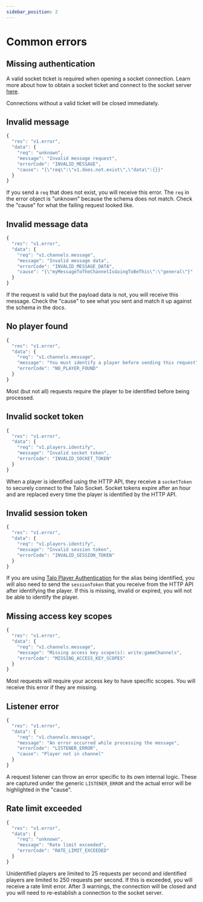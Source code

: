 ```yaml
---
sidebar_position: 2
---
```


# Common errors

## Missing authentication

A valid socket ticket is required when opening a socket connection. Learn more about how to obtain a socket ticket and connect to the socket server [here](./intro.md#connecting-to-the-socket-server).

Connections without a valid ticket will be closed immediately.

## Invalid message

```javascript
{
  "res": "v1.error",
  "data": {
    "req": "unknown",
    "message": "Invalid message request",
    "errorCode": "INVALID_MESSAGE",
    "cause": "{\"req\":\"v1.does.not.exist\",\"data\":{}}"
  }
}
```

If you send a `req` that does not exist, you will receive this error. The `req` in the error object is "unknown" because the schema does not match. Check the "cause" for what the failing request looked like.

## Invalid message data

```javascript
{
  "res": "v1.error",
  "data": {
    "req": "v1.channels.message",
    "message": "Invalid message data",
    "errorCode": "INVALID_MESSAGE_DATA",
    "cause": "{\"myMessageToTheChannelIsGoingToBeThis\":\"general\"}"
  }
}
```

If the request is valid but the payload data is not, you will receive this message. Check the "cause" to see what you sent and match it up against the schema in the docs.

## No player found

```javascript
{
  "res": "v1.error",
  "data": {
    "req": "v1.channels.message",
    "message": "You must identify a player before sending this request",
    "errorCode": "NO_PLAYER_FOUND"
  }
}
```

Most (but not all) requests require the player to be identified before being processed.

## Invalid socket token

```javascript
{
  "res": "v1.error",
  "data": {
    "req": "v1.players.identify",
    "message": "Invalid socket token",
    "errorCode": "INVALID_SOCKET_TOKEN"
  }
}
```

When a player is identified using the HTTP API, they receive a `socketToken` to securely connect to the Talo Socket. Socket tokens expire after an hour and are replaced every time the player is identified by the HTTP API.

## Invalid session token

```javascript
{
  "res": "v1.error",
  "data": {
    "req": "v1.players.identify",
    "message": "Invalid session token",
    "errorCode": "INVALID_SESSION_TOKEN"
  }
}
```

If you are using [Talo Player Authentication](https://trytalo.com/players#authentication) for the alias being identified, you will also need to send the `sessionToken` that you receive from the HTTP API after identifying the player. If this is missing, invalid or expired, you will not be able to identify the player.

## Missing access key scopes

```javascript
{
  "res": "v1.error",
  "data": {
    "req": "v1.channels.message",
    "message": "Missing access key scope(s): write:gameChannels",
    "errorCode": "MISSING_ACCESS_KEY_SCOPES"
  }
}
```

Most requests will require your access key to have specific scopes. You will receive this error if they are missing.

## Listener error

```javascript
{
  "res": "v1.error",
  "data": {
    "req": "v1.channels.message",
    "message": "An error occurred while processing the message",
    "errorCode": "LISTENER_ERROR",
    "cause": "Player not in channel"
  }
}
```

A request listener can throw an error specific to its own internal logic. These are captured under the generic `LISTENER_ERROR` and the actual error will be highlighted in the "cause".

## Rate limit exceeded

```javascript
{
  "res": "v1.error",
  "data": {
    "req": "unknown",
    "message": "Rate limit exceeded",
    "errorCode": "RATE_LIMIT_EXCEEDED"
  }
}
```

Unidentified players are limited to 25 requests per second and identified players are limited to 250 requests per second. If this is exceeded, you will receive a rate limit error. After 3 warnings, the connection will be closed and you will need to re-establish a connection to the socket server.
